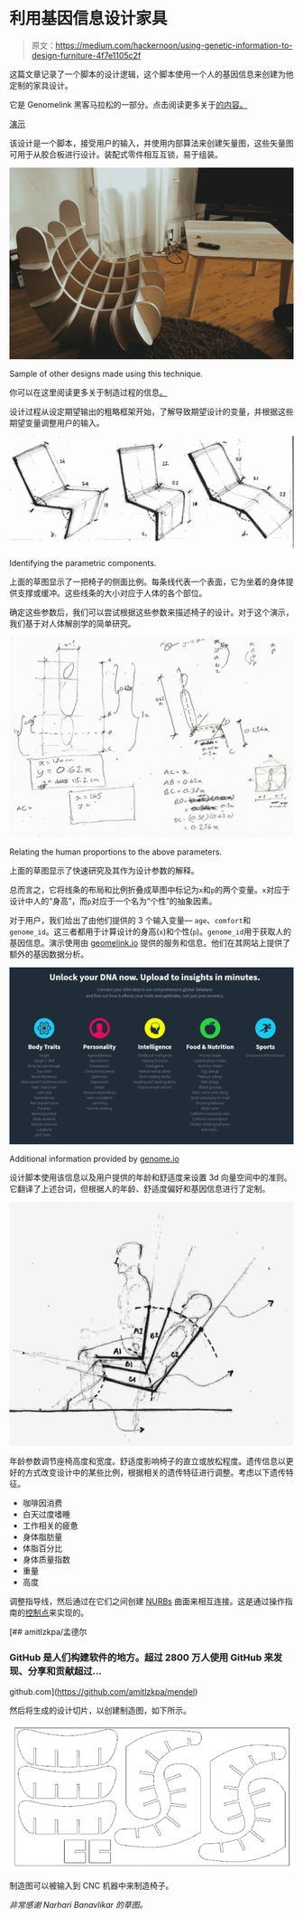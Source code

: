 # 利用基因信息设计家具

> 原文：<https://medium.com/hackernoon/using-genetic-information-to-design-furniture-4f7e1105c2f>

这篇文章记录了一个脚本的设计逻辑，这个脚本使用一个人的基因信息来创建为他定制的家具设计。

它是 Genomelink 黑客马拉松的一部分。点击阅读更多关于[的内容。](https://genomelink2.devpost.com/?ref_content=default&ref_feature=challenge&ref_medium=discover)

[演示](https://o-lap.org/app.html?a=amitlzkpa&r=o-lap_mendel)

该设计是一个脚本，接受用户的输入，并使用内部算法来创建矢量图，这些矢量图可用于从胶合板进行设计。装配式零件相互互锁，易于组装。

![](img/1ceef1659418eb26aea672d268dbefe1.png)

Sample of other designs made using this technique.

你可以在这里阅读更多关于制造过程的信息[。](https://github.com/O-LAP/home/blob/master/faq.md#what-is-slicing)

设计过程从设定期望输出的粗略框架开始，了解导致期望设计的变量，并根据这些期望变量调整用户的输入。

![](img/99e8098cfc643b5ddd85c553c5413e28.png)

Identifying the parametric components.

上面的草图显示了一把椅子的侧面比例。每条线代表一个表面，它为坐着的身体提供支撑或缓冲。这些线条的大小对应于人体的各个部位。

确定这些参数后，我们可以尝试根据这些参数来描述椅子的设计。对于这个演示，我们基于对人体解剖学的简单研究。

![](img/32049ce49ead3b440e17ea51643a1c9e.png)

Relating the human proportions to the above parameters.

上面的草图显示了快速研究及其作为设计参数的解释。

总而言之，它将线条的布局和比例折叠成草图中标记为`x`和`p`的两个变量。`x`对应于设计中人的“身高”，而`p`对应于一个名为“个性”的抽象因素。

对于用户，我们给出了由他们提供的 3 个输入变量— `age`、`comfort`和`genome_id`。这三者都用于计算设计的身高(`x`)和个性(`p`)。`genome_id`用于获取人的基因信息。演示使用由 [geomelink.io](https://www.genomelink.io/) 提供的服务和信息。他们在其网站上提供了额外的基因数据分析。

![](img/366ce25d28aa5e244a31d9c07d6e4254.png)

Additional information provided by [genome.io](https://genome.io)

设计脚本使用该信息以及用户提供的年龄和舒适度来设置 3d 向量空间中的准则。它翻译了上述台词，但根据人的年龄、舒适度偏好和基因信息进行了定制。

![](img/49caf5b710564fde205aed9a753a182b.png)

年龄参数调节座椅高度和宽度。舒适度影响椅子的直立或放松程度。遗传信息以更好的方式改变设计中的某些比例，根据相关的遗传特征进行调整。考虑以下遗传特征。

*   咖啡因消费
*   白天过度嗜睡
*   工作相关的疲惫
*   身体脂肪量
*   体脂百分比
*   身体质量指数
*   重量
*   高度

调整指导线，然后通过在它们之间创建 [NURBs](https://en.wikipedia.org/wiki/Non-uniform_rational_B-spline) 曲面来相互连接。这是通过操作指南的[控制点](https://en.wikipedia.org/wiki/Control_point_(mathematics))来实现的。

[](https://github.com/amitlzkpa/mendel) [## amitlzkpa/孟德尔

### GitHub 是人们构建软件的地方。超过 2800 万人使用 GitHub 来发现、分享和贡献超过…

github.com](https://github.com/amitlzkpa/mendel) 

然后将生成的设计切片，以创建制造图，如下所示。

![](img/dbd6dff617c145eee92fc1e08358835a.png)

制造图可以被输入到 CNC 机器中来制造椅子。

*非常感谢 Narhari Banavlikar 的草图。*